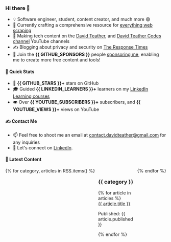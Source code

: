 ### Hi there 👋
- 💡 Software engineer, student, content creator, and much more 😄
- 🔭 Currently crafting a comprehensive resource for [everything web scraping](https://github.com/davidteather/everything-web-scraping)
- 🎥 Making tech content on the [David Teather](https://www.youtube.com/c/davidteather?sub_confirmation=1), and [David Teather Codes channel](https://www.youtube.com/c/DavidTeatherCodes?sub_confirmation=1) YouTube channels
- ✍️ Blogging about privacy and security on [The Response Times](https://theresponsetimes.com)
- 💖 Join the **{{ GITHUB_SPONSORS }}** people [sponsoring me](https://github.com/sponsors/davidteather), enabling me to create more free content and tools!

#### 🚀 Quick Stats
- 🌟 **{{ GITHUB_STARS }}+** stars on GitHub
- 🎓 Guided **{{ LINKEDIN_LEARNERS }}+** learners on my [LinkedIn Learning courses](https://www.linkedin.com/learning/instructors/david-teather)
- 👁️ Over **{{ YOUTUBE_SUBSCRIBERS }}+** subscribers, and **{{ YOUTUBE_VIEWS }}+** views on YouTube

#### ✍️ Contact Me
- 📫 Feel free to shoot me an email at [contact.davidteather@gmail.com](mailto:contact.davidteather@gmail.com) for any inquiries
- 🐧 Let's connect on [LinkedIn](https://www.linkedin.com/in/davidteather/).

#### 📰 Latest Content
<div style="display: flex; flex-wrap: wrap;">
{% for category, articles in RSS.items() %}
<div style="flex: 1; min-width: calc({{ WIDTH_PERCENTAGE }}% - 20px); max-width: calc({{ WIDTH_PERCENTAGE }}% - 20px); margin: 10px;">
<h3>{{ category }}</h3>
{% for article in articles %}
<div>
<a href="{{ article.link }}" target="_blank">{{ article.title }}</a>
<p>Published: {{ article.published }}</p>
</div>
{% endfor %}
</div>
{% endfor %}
</div>